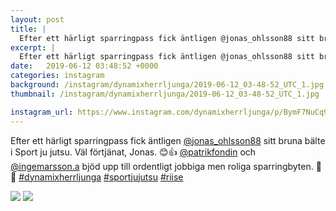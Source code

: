 ```yaml
---
layout: post
title: |
  Efter ett härligt sparringpass fick äntligen @jonas_ohlsson88 sitt bruna bälte i Sport ju jutsu
excerpt: |
  Efter ett härligt sparringpass fick äntligen @jonas_ohlsson88 sitt bruna bälte i Sport ju jutsu. Väl förtjänat, Jonas. 😊👍 @patrikfondin och @ingemarsson.a bjöd upp till ordentligt jobbiga men roliga sparringbyten. 💪😊   
date:   2019-06-12 03:48:52 +0000
categories: instagram
background: /instagram/dynamixherrljunga/2019-06-12_03-48-52_UTC_1.jpg
thumbnail: /instagram/dynamixherrljunga/2019-06-12_03-48-52_UTC_1.jpg

instagram_url: https://www.instagram.com/dynamixherrljunga/p/BymF7NuCq9u
---
```

Efter ett härligt sparringpass fick äntligen [@jonas_ohlsson88](https://www.instagram.com/jonas_ohlsson88/) sitt bruna bälte i Sport ju jutsu. Väl förtjänat, Jonas. 😊👍 [@patrikfondin](https://www.instagram.com/patrikfondin/) och [@ingemarsson.a](https://www.instagram.com/ingemarsson.a/) bjöd upp till ordentligt jobbiga men roliga sparringbyten. 💪😊 [#dynamixherrljunga](https://www.instagram.com/explore/tags/dynamixherrljunga/) [#sportjujutsu](https://www.instagram.com/explore/tags/sportjujutsu/) [#riise](https://www.instagram.com/explore/tags/riise/)



<img src='{{ site.baseurl }}/instagram/dynamixherrljunga/2019-06-12_03-48-52_UTC_1.jpg' class='img-fluid' />


<img src='{{ site.baseurl }}/instagram/dynamixherrljunga/2019-06-12_03-48-52_UTC_2.jpg' class='img-fluid' />
